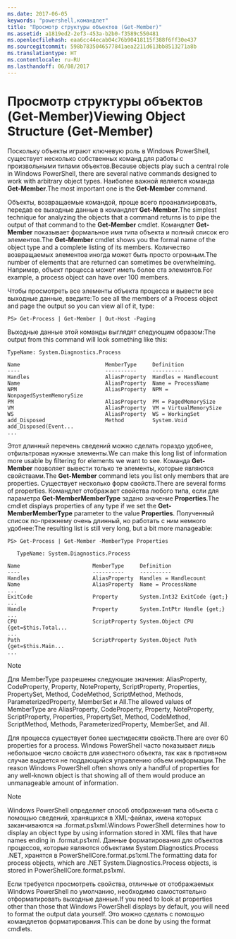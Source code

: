 ```yaml
---
ms.date: 2017-06-05
keywords: "powershell,командлет"
title: "Просмотр структуры объектов (Get-Member)"
ms.assetid: a1819ed2-2ef3-453a-b2b0-f3589c550481
ms.openlocfilehash: eaa6cc44ecab04c76b90418115f388f6ff30e437
ms.sourcegitcommit: 598b7835046577841aea2211d613bb8513271a8b
ms.translationtype: HT
ms.contentlocale: ru-RU
ms.lasthandoff: 06/08/2017
---
```

# <a name="viewing-object-structure-get-member"></a><span data-ttu-id="4453b-103">Просмотр структуры объектов (Get-Member)</span><span class="sxs-lookup"><span data-stu-id="4453b-103">Viewing Object Structure (Get-Member)</span></span>
<span data-ttu-id="4453b-104">Поскольку объекты играют ключевую роль в Windows PowerShell, существует несколько собственных команд для работы с произвольными типами объектов.</span><span class="sxs-lookup"><span data-stu-id="4453b-104">Because objects play such a central role in Windows PowerShell, there are several native commands designed to work with arbitrary object types.</span></span> <span data-ttu-id="4453b-105">Наиболее важной является команда **Get-Member**.</span><span class="sxs-lookup"><span data-stu-id="4453b-105">The most important one is the **Get-Member** command.</span></span>

<span data-ttu-id="4453b-106">Объекты, возвращаемые командой, проще всего проанализировать, передав ее выходные данные в командлет **Get-Member**.</span><span class="sxs-lookup"><span data-stu-id="4453b-106">The simplest technique for analyzing the objects that a command returns is to pipe the output of that command to the **Get-Member** cmdlet.</span></span> <span data-ttu-id="4453b-107">Командлет **Get-Member** показывает формальное имя типа объекта и полный список его элементов.</span><span class="sxs-lookup"><span data-stu-id="4453b-107">The **Get-Member** cmdlet shows you the formal name of the object type and a complete listing of its members.</span></span> <span data-ttu-id="4453b-108">Количество возвращаемых элементов иногда может быть просто огромным.</span><span class="sxs-lookup"><span data-stu-id="4453b-108">The number of elements that are returned can sometimes be overwhelming.</span></span> <span data-ttu-id="4453b-109">Например, объект процесса может иметь более ста элементов.</span><span class="sxs-lookup"><span data-stu-id="4453b-109">For example, a process object can have over 100 members.</span></span>

<span data-ttu-id="4453b-110">Чтобы просмотреть все элементы объекта процесса и вывести все выходные данные, введите:</span><span class="sxs-lookup"><span data-stu-id="4453b-110">To see all the members of a Process object and page the output so you can view all of it, type:</span></span>

```
PS> Get-Process | Get-Member | Out-Host -Paging
```

<span data-ttu-id="4453b-111">Выходные данные этой команды выглядят следующим образом:</span><span class="sxs-lookup"><span data-stu-id="4453b-111">The output from this command will look something like this:</span></span>

```
TypeName: System.Diagnostics.Process

Name                           MemberType     Definition
----                           ----------     ----------
Handles                        AliasProperty  Handles = Handlecount
Name                           AliasProperty  Name = ProcessName
NPM                            AliasProperty  NPM = NonpagedSystemMemorySize
PM                             AliasProperty  PM = PagedMemorySize
VM                             AliasProperty  VM = VirtualMemorySize
WS                             AliasProperty  WS = WorkingSet
add_Disposed                   Method         System.Void add_Disposed(Event...
...
```

<span data-ttu-id="4453b-112">Этот длинный перечень сведений можно сделать гораздо удобнее, отфильтровав нужные элементы.</span><span class="sxs-lookup"><span data-stu-id="4453b-112">We can make this long list of information more usable by filtering for elements we want to see.</span></span> <span data-ttu-id="4453b-113">Команда **Get-Member** позволяет вывести только те элементы, которые являются свойствами.</span><span class="sxs-lookup"><span data-stu-id="4453b-113">The **Get-Member** command lets you list only members that are properties.</span></span> <span data-ttu-id="4453b-114">Существует несколько форм свойств.</span><span class="sxs-lookup"><span data-stu-id="4453b-114">There are several forms of properties.</span></span> <span data-ttu-id="4453b-115">Командлет отображает свойства любого типа, если для параметра **Get-MemberMemberType** задано значение **Properties**.</span><span class="sxs-lookup"><span data-stu-id="4453b-115">The cmdlet displays properties of any type if we set the **Get-MemberMemberType** parameter to the value **Properties**.</span></span> <span data-ttu-id="4453b-116">Полученный список по-прежнему очень длинный, но работать с ним немного удобнее:</span><span class="sxs-lookup"><span data-stu-id="4453b-116">The resulting list is still very long, but a bit more manageable:</span></span>

```
PS> Get-Process | Get-Member -MemberType Properties

   TypeName: System.Diagnostics.Process

Name                       MemberType     Definition
----                       ----------     ----------
Handles                    AliasProperty  Handles = Handlecount
Name                       AliasProperty  Name = ProcessName
...
ExitCode                   Property       System.Int32 ExitCode {get;}
...
Handle                     Property       System.IntPtr Handle {get;}
...
CPU                        ScriptProperty System.Object CPU {get=$this.Total...
...
Path                       ScriptProperty System.Object Path {get=$this.Main...
...
```

> [!NOTE]
> <span data-ttu-id="4453b-117">Для MemberType разрешены следующие значения: AliasProperty, CodeProperty, Property, NoteProperty, ScriptProperty, Properties, PropertySet, Method, CodeMethod, ScriptMethod, Methods, ParameterizedProperty, MemberSet и All.</span><span class="sxs-lookup"><span data-stu-id="4453b-117">The allowed values of MemberType are AliasProperty, CodeProperty, Property, NoteProperty, ScriptProperty, Properties, PropertySet, Method, CodeMethod, ScriptMethod, Methods, ParameterizedProperty, MemberSet, and All.</span></span>

<span data-ttu-id="4453b-118">Для процесса существует более шестидесяти свойств.</span><span class="sxs-lookup"><span data-stu-id="4453b-118">There are over 60 properties for a process.</span></span> <span data-ttu-id="4453b-119">Windows PowerShell часто показывает лишь небольшое число свойств для известного объекта, так как в противном случае выдается не поддающийся управлению объем информации.</span><span class="sxs-lookup"><span data-stu-id="4453b-119">The reason Windows PowerShell often shows only a handful of properties for any well-known object is that showing all of them would produce an unmanageable amount of information.</span></span>

> [!NOTE]
> <span data-ttu-id="4453b-120">Windows PowerShell определяет способ отображения типа объекта с помощью сведений, хранящихся в XML-файлах, имена которых заканчиваются на .format.ps1xml.</span><span class="sxs-lookup"><span data-stu-id="4453b-120">Windows PowerShell determines how to display an object type by using information stored in XML files that have names ending in .format.ps1xml.</span></span> <span data-ttu-id="4453b-121">Данные форматирования для объектов процессов, которые являются объектами System.Diagnostics.Process .NET, хранятся в PowerShellCore.format.ps1xml.</span><span class="sxs-lookup"><span data-stu-id="4453b-121">The formatting data for process objects, which are .NET System.Diagnostics.Process objects, is stored in PowerShellCore.format.ps1xml.</span></span>

<span data-ttu-id="4453b-122">Если требуется просмотреть свойства, отличные от отображаемых Windows PowerShell по умолчанию, необходимо самостоятельно отформатировать выходные данные.</span><span class="sxs-lookup"><span data-stu-id="4453b-122">If you need to look at properties other than those that Windows PowerShell displays by default, you will need to format the output data yourself.</span></span> <span data-ttu-id="4453b-123">Это можно сделать с помощью командлетов форматирования.</span><span class="sxs-lookup"><span data-stu-id="4453b-123">This can be done by using the format cmdlets.</span></span>

